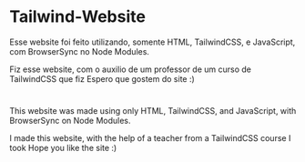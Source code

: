 # Tailwind-Website

Esse website foi feito utilizando, somente HTML, TailwindCSS, e JavaScript, com BrowserSync no Node Modules.

Fiz esse website, com o auxilio de um professor de um curso de TailwindCSS que fiz
Espero que gostem do site :)
#
This website was made using only HTML, TailwindCSS, and JavaScript, with BrowserSync on Node Modules.

I made this website, with the help of a teacher from a TailwindCSS course I took
Hope you like the site :)
